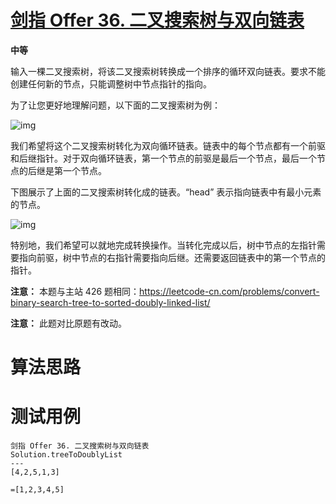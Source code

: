 # [剑指 Offer 36. 二叉搜索树与双向链表][cnTitle]

**中等**

输入一棵二叉搜索树，将该二叉搜索树转换成一个排序的循环双向链表。要求不能创建任何新的节点，只能调整树中节点指针的指向。



为了让您更好地理解问题，以下面的二叉搜索树为例：



![img](https://assets.leetcode.com/uploads/2018/10/12/bstdlloriginalbst.png)



我们希望将这个二叉搜索树转化为双向循环链表。链表中的每个节点都有一个前驱和后继指针。对于双向循环链表，第一个节点的前驱是最后一个节点，最后一个节点的后继是第一个节点。

下图展示了上面的二叉搜索树转化成的链表。“head” 表示指向链表中有最小元素的节点。



![img](https://assets.leetcode.com/uploads/2018/10/12/bstdllreturndll.png)



特别地，我们希望可以就地完成转换操作。当转化完成以后，树中节点的左指针需要指向前驱，树中节点的右指针需要指向后继。还需要返回链表中的第一个节点的指针。



**注意：** 本题与主站 426 题相同：https://leetcode-cn.com/problems/convert-binary-search-tree-to-sorted-doubly-linked-list/

**注意：** 此题对比原题有改动。




# 算法思路

# 测试用例
```
剑指 Offer 36. 二叉搜索树与双向链表
Solution.treeToDoublyList
---
[4,2,5,1,3]

=[1,2,3,4,5]
```

[cnTitle]: https://leetcode-cn.com/problems/er-cha-sou-suo-shu-yu-shuang-xiang-lian-biao-lcof/
